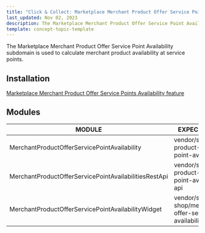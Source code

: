 ```yaml
---
title: "Click & Collect: Marketplace Merchant Product Offer Service Point subdomain"
last_updated: Nov 02, 2023
description: The Marketplace Merchant Product Offer Service Point Availability subdomain facilitates the calculation of merchant product availability at service points.
template: concept-topic-template
---
```


The Marketplace Merchant Product Offer Service Point Availability subdomain is used to calculate merchant product availability at service points.

## Installation

[Marketplace Merchant Product Offer Service Points Availability feature](/docs/pbc/all/install-features/{{page.version}}/marketplace/install-the-marketplace-merchant-product-offer-service-points-availability-feature.html)

## Modules

| MODULE                                                | EXPECTED DIRECTORY                                                           |
|-------------------------------------------------------|------------------------------------------------------------------------------|
| MerchantProductOfferServicePointAvailability          | vendor/spryker/merchant-product-offer-service-point-availability             |
| MerchantProductOfferServicePointAvailabilitiesRestApi | vendor/spryker/merchant-product-offer-service-point-availabilities-rest-api  |
| MerchantProductOfferServicePointAvailabilityWidget    | vendor/spryker-shop/merchant-product-offer-service-point-availability-widget |
